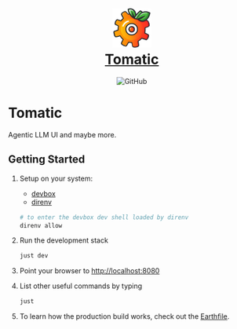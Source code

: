 <h1 align="center" style="border-bottom: none">
    <div>
        <a href="https://tomatic.app">
            <img src="logo.png" width="80" />
            <br>
            Tomatic
        </a>
    </div>
</h1>

<div align="center">

![GitHub](https://img.shields.io/github/license/fdietze/tomatic?style=flat-square)

</div>

# Tomatic

Agentic LLM UI and maybe more.

## Getting Started

1. Setup on your system:

   - [devbox](https://www.jetpack.io/devbox)
   - [direnv](https://direnv.net/)

   ```bash
   # to enter the devbox dev shell loaded by direnv
   direnv allow
   ```

1. Run the development stack

   ```bash
   just dev
   ```

1. Point your browser to <http://localhost:8080>
1. List other useful commands by typing

   ```bash
   just
   ```

1. To learn how the production build works, check out the [Earthfile](Earthfile).
